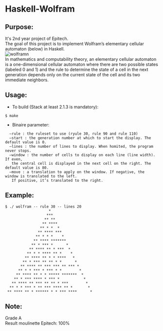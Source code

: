 # Haskell-Wolfram
## Purpose:
It's 2nd year project of Epitech.<br/>
The goal of this project is to implement Wolfram’s elementary cellular automaton (below) in Haskell.<br/>
<img src="https://i1.wp.com/atlas.wolfram.com/01/01/30/01_01_103_30.gif" alt="wolframn" /><br/>
In mathematics and computability theory, an elementary cellular automaton is a one-dimensional cellular automaton where there are two possible states (labeled 0 and 1) and the rule to determine the state of a cell in the next generation depends only on the current state of the cell and its two immediate neighbors.<br/>

## Usage:
- To build (Stack at least 2.1.3 is mandatory):
```
$ make
```
- Binaire parameter:
```
  –rule : the ruleset to use (ryule 30, rule 90 and rule 110)
  –start : the generation number at which to start the display. The default value is 0.
  –lines : the number of lines to display. When homited, the program never stops.
  –window : the number of cells to display on each line (line width). If even,
   the central cell is displayed in the next cell on the right. The default value is 80.
  –move : a translation to apply on the window. If negative, the window is translated to the left.
   If positive, it’s translated to the right.
```

## Example:

```
$ ./ wolfram -- rule 30 -- lines 20
                    *
                   ***
                  ** **
                 ** ****
                ** * *  *
               ** **** ***
              ** * * *    *
             ** **** *******
            ** * *** *      *
           ** **** ** * ***  *
          ** * * **** ** *    *
         ** **** ** * * ****   *
        ** * *** ** ** * *      *
       ** **** ** *** *** ** *** *
      ** * * *** * *** * *        *
     ** **** ** * * ***** *******  *
    ** * *** **** * *** *           *
   ** **** ** *** ** ** * ***        *
  ** * * *** * ** *** **** ** *       *
 ** **** ** * ****** * * *** ****      *
```
## Note:
Grade A<br/>
Result moulinette Epitech: 100%
